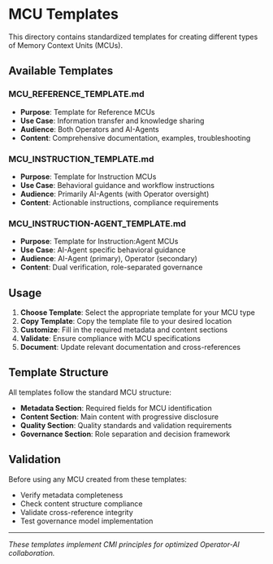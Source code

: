 # MCU Templates

This directory contains standardized templates for creating different types of Memory Context Units (MCUs).

## Available Templates

### **MCU_REFERENCE_TEMPLATE.md**
- **Purpose**: Template for Reference MCUs
- **Use Case**: Information transfer and knowledge sharing
- **Audience**: Both Operators and AI-Agents
- **Content**: Comprehensive documentation, examples, troubleshooting

### **MCU_INSTRUCTION_TEMPLATE.md**
- **Purpose**: Template for Instruction MCUs
- **Use Case**: Behavioral guidance and workflow instructions
- **Audience**: Primarily AI-Agents (with Operator oversight)
- **Content**: Actionable instructions, compliance requirements

### **MCU_INSTRUCTION-AGENT_TEMPLATE.md**
- **Purpose**: Template for Instruction:Agent MCUs
- **Use Case**: AI-Agent specific behavioral guidance
- **Audience**: AI-Agent (primary), Operator (secondary)
- **Content**: Dual verification, role-separated governance

## Usage

1. **Choose Template**: Select the appropriate template for your MCU type
2. **Copy Template**: Copy the template file to your desired location
3. **Customize**: Fill in the required metadata and content sections
4. **Validate**: Ensure compliance with MCU specifications
5. **Document**: Update relevant documentation and cross-references

## Template Structure

All templates follow the standard MCU structure:
- **Metadata Section**: Required fields for MCU identification
- **Content Section**: Main content with progressive disclosure
- **Quality Section**: Quality standards and validation requirements
- **Governance Section**: Role separation and decision framework

## Validation

Before using any MCU created from these templates:
- Verify metadata completeness
- Check content structure compliance
- Validate cross-reference integrity
- Test governance model implementation

---

*These templates implement CMI principles for optimized Operator-AI collaboration.*
